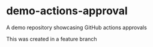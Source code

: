 # demo-actions-approval
A demo repository showcasing GitHub actions approvals

This was created in a feature branch
